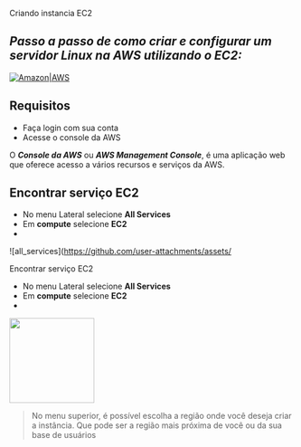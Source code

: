  Criando instancia EC2
## _Passo a passo de como criar e configurar um servidor Linux na AWS utilizando o EC2:_

[![Amazon|AWS](https://img.icons8.com/?size=100&id=33039&format=png&color=000000)](https://aws.amazon.com/)


## Requisitos

- Faça login com sua conta
- Acesse o console da AWS

O ___Console da AWS___  ou  ___AWS Management Console___, é uma aplicação web que oferece acesso a vários recursos e serviços da AWS.

## Encontrar serviço EC2
- No menu Lateral selecione __All Services__
- Em **compute** selecione **EC2**
- 
![all_services](https://github.com/user-attachments/assets/

 Encontrar serviço EC2
- No menu Lateral selecione __All Services__
- Em **compute** selecione **EC2**
- 
<div><img src="https://github.com/user-attachments/assets/b8c1904c-83c8-4d2a-be1a-b2ba163ecf6f" width="150"/></div>

> No menu superior, é possível escolha a região onde você deseja criar a instância. Que pode ser a região mais próxima de você ou da sua base de usuários


